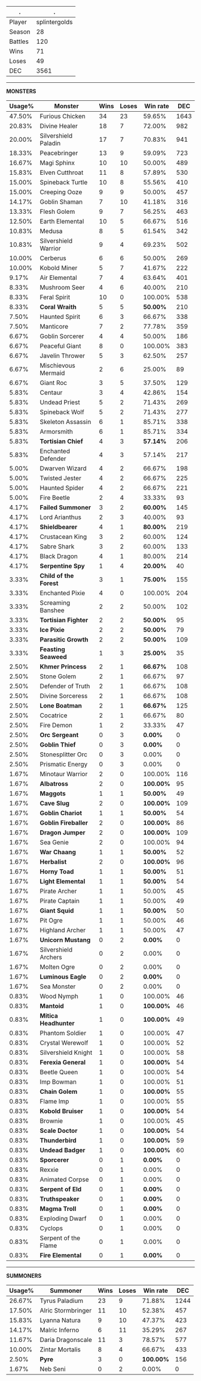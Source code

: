 .|.
|-|-
Player|splintergolds
Season|28
Battles|120
Wins|71
Loses|49
DEC|3561

---
**MONSTERS**

Usage%|Monster|Wins|Loses|Win rate|DEC|
-|-|-|-|-|-|
47.50%|Furious Chicken|34|23|59.65%|1643|
20.83%|Divine Healer|18|7|72.00%|982|
20.00%|Silvershield Paladin|17|7|70.83%|941|
18.33%|Peacebringer|13|9|59.09%|723|
16.67%|Magi Sphinx|10|10|50.00%|489|
15.83%|Elven Cutthroat|11|8|57.89%|530|
15.00%|Spineback Turtle|10|8|55.56%|410|
15.00%|Creeping Ooze|9|9|50.00%|457|
14.17%|Goblin Shaman|7|10|41.18%|316|
13.33%|Flesh Golem|9|7|56.25%|463|
12.50%|Earth Elemental|10|5|66.67%|516|
10.83%|Medusa|8|5|61.54%|342|
10.83%|Silvershield Warrior|9|4|69.23%|502|
10.00%|Cerberus|6|6|50.00%|269|
10.00%|Kobold Miner|5|7|41.67%|222|
9.17%|Air Elemental|7|4|63.64%|401|
8.33%|Mushroom Seer|4|6|40.00%|210|
8.33%|Feral Spirit|10|0|100.00%|538|
8.33%|**Coral Wraith**|5|5|**50.00%**|210|
7.50%|Haunted Spirit|6|3|66.67%|338|
7.50%|Manticore|7|2|77.78%|359|
6.67%|Goblin Sorcerer|4|4|50.00%|186|
6.67%|Peaceful Giant|8|0|100.00%|383|
6.67%|Javelin Thrower|5|3|62.50%|257|
6.67%|Mischievous Mermaid|2|6|25.00%|89|
6.67%|Giant Roc|3|5|37.50%|129|
5.83%|Centaur|3|4|42.86%|154|
5.83%|Undead Priest|5|2|71.43%|269|
5.83%|Spineback Wolf|5|2|71.43%|277|
5.83%|Skeleton Assassin|6|1|85.71%|338|
5.83%|Armorsmith|6|1|85.71%|334|
5.83%|**Tortisian Chief**|4|3|**57.14%**|206|
5.83%|Enchanted Defender|4|3|57.14%|217|
5.00%|Dwarven Wizard|4|2|66.67%|198|
5.00%|Twisted Jester|4|2|66.67%|225|
5.00%|Haunted Spider|4|2|66.67%|221|
5.00%|Fire Beetle|2|4|33.33%|93|
4.17%|**Failed Summoner**|3|2|**60.00%**|145|
4.17%|Lord Arianthus|2|3|40.00%|93|
4.17%|**Shieldbearer**|4|1|**80.00%**|219|
4.17%|Crustacean King|3|2|60.00%|124|
4.17%|Sabre Shark|3|2|60.00%|133|
4.17%|Black Dragon|4|1|80.00%|214|
4.17%|**Serpentine Spy**|1|4|**20.00%**|40|
3.33%|**Child of the Forest**|3|1|**75.00%**|155|
3.33%|Enchanted Pixie|4|0|100.00%|204|
3.33%|Screaming Banshee|2|2|50.00%|102|
3.33%|**Tortisian Fighter**|2|2|**50.00%**|95|
3.33%|**Ice Pixie**|2|2|**50.00%**|79|
3.33%|**Parasitic Growth**|2|2|**50.00%**|109|
3.33%|**Feasting Seaweed**|1|3|**25.00%**|35|
2.50%|**Khmer Princess**|2|1|**66.67%**|108|
2.50%|Stone Golem|2|1|66.67%|97|
2.50%|Defender of Truth|2|1|66.67%|108|
2.50%|Divine Sorceress|2|1|66.67%|108|
2.50%|**Lone Boatman**|2|1|**66.67%**|125|
2.50%|Cocatrice|2|1|66.67%|80|
2.50%|Fire Demon|1|2|33.33%|47|
2.50%|**Orc Sergeant**|0|3|**0.00%**|0|
2.50%|**Goblin Thief**|0|3|**0.00%**|0|
2.50%|Stonesplitter Orc|0|3|0.00%|0|
2.50%|Prismatic Energy|0|3|0.00%|0|
1.67%|Minotaur Warrior|2|0|100.00%|116|
1.67%|**Albatross**|2|0|**100.00%**|95|
1.67%|**Maggots**|1|1|**50.00%**|49|
1.67%|**Cave Slug**|2|0|**100.00%**|109|
1.67%|**Goblin Chariot**|1|1|**50.00%**|54|
1.67%|**Goblin Fireballer**|2|0|**100.00%**|86|
1.67%|**Dragon Jumper**|2|0|**100.00%**|109|
1.67%|Sea Genie|2|0|100.00%|94|
1.67%|**War Chaang**|1|1|**50.00%**|52|
1.67%|**Herbalist**|2|0|**100.00%**|96|
1.67%|**Horny Toad**|1|1|**50.00%**|51|
1.67%|**Light Elemental**|1|1|**50.00%**|54|
1.67%|Pirate Archer|1|1|50.00%|45|
1.67%|Pirate Captain|1|1|50.00%|49|
1.67%|**Giant Squid**|1|1|**50.00%**|50|
1.67%|Pit Ogre|1|1|50.00%|46|
1.67%|Highland Archer|1|1|50.00%|47|
1.67%|**Unicorn Mustang**|0|2|**0.00%**|0|
1.67%|Silvershield Archers|0|2|0.00%|0|
1.67%|Molten Ogre|0|2|0.00%|0|
1.67%|**Luminous Eagle**|0|2|**0.00%**|0|
1.67%|Sea Monster|0|2|0.00%|0|
0.83%|Wood Nymph|1|0|100.00%|46|
0.83%|**Mantoid**|1|0|**100.00%**|46|
0.83%|**Mitica Headhunter**|1|0|**100.00%**|49|
0.83%|Phantom Soldier|1|0|100.00%|47|
0.83%|Crystal Werewolf|1|0|100.00%|52|
0.83%|Silvershield Knight|1|0|100.00%|58|
0.83%|**Ferexia General**|1|0|**100.00%**|54|
0.83%|Beetle Queen|1|0|100.00%|54|
0.83%|Imp Bowman|1|0|100.00%|51|
0.83%|**Chain Golem**|1|0|**100.00%**|55|
0.83%|Flame Imp|1|0|100.00%|55|
0.83%|**Kobold Bruiser**|1|0|**100.00%**|54|
0.83%|Brownie|1|0|100.00%|45|
0.83%|**Scale Doctor**|1|0|**100.00%**|54|
0.83%|**Thunderbird**|1|0|**100.00%**|59|
0.83%|**Undead Badger**|1|0|**100.00%**|60|
0.83%|**Sporcerer**|0|1|**0.00%**|0|
0.83%|Rexxie|0|1|0.00%|0|
0.83%|Animated Corpse|0|1|0.00%|0|
0.83%|**Serpent of Eld**|0|1|**0.00%**|0|
0.83%|**Truthspeaker**|0|1|**0.00%**|0|
0.83%|**Magma Troll**|0|1|**0.00%**|0|
0.83%|Exploding Dwarf|0|1|0.00%|0|
0.83%|Cyclops|0|1|0.00%|0|
0.83%|Serpent of the Flame|0|1|0.00%|0|
0.83%|**Fire Elemental**|0|1|**0.00%**|0|

---
**SUMMONERS**

Usage%|Summoner|Wins|Loses|Win rate|DEC|
-|-|-|-|-|-|
26.67%|Tyrus Paladium|23|9|71.88%|1244|
17.50%|Alric Stormbringer|11|10|52.38%|457|
15.83%|Lyanna Natura|9|10|47.37%|423|
14.17%|Malric Inferno|6|11|35.29%|267|
11.67%|Daria Dragonscale|11|3|78.57%|577|
10.00%|Zintar Mortalis|8|4|66.67%|433|
2.50%|**Pyre**|3|0|**100.00%**|156|
1.67%|Neb Seni|0|2|0.00%|0|
